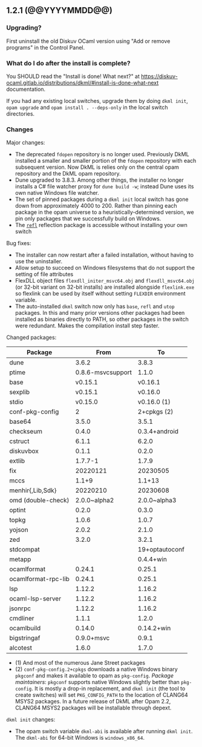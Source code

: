 ## 1.2.1 (@@YYYYMMDD@@)

### Upgrading?

First uninstall the old Diskuv OCaml version using "Add or remove programs" in the Control Panel.

### What do I do after the install is complete?

You SHOULD read the "Install is done! What next?" at <https://diskuv-ocaml.gitlab.io/distributions/dkml/#install-is-done-what-next> documentation.

If you had any existing local switches, upgrade them by doing `dkml init`, `opam upgrade` and `opam install . --deps-only` in the local switch directories.

### Changes

Major changes:

* The deprecated `fdopen` repository is no longer used. Previously DkML
  installed a smaller and smaller portion of the `fdopen` repository with each
  subsequent version. Now DkML is relies only on the central opam repository
  and the DkML opam repository.
* Dune upgraded to 3.8.3. Among other things, the installer no longer installs
  a C# file watcher proxy for `dune build -w`; instead Dune uses its own
  native Windows file watcher.
* The set of pinned packages during a `dkml init` local switch has gone down
  from approximately 4000 to 200. Rather than pinning each package in the
  opam universe to a heuristically-determined version, we pin only packages
  that we successfully build on Windows.
* The [`refl`](https://github.com/thierry-martinez/refl#readme) reflection
  package is accessible without installing your own switch

Bug fixes:

* The installer can now restart after a failed installation, without having
  to use the uninstaller.
* Allow setup to succeed on Windows filesystems that do not support the setting
  of file attributes
* FlexDLL object files `flexdll_initer_msvc64.obj` and `flexdll_msvc64.obj` (or
  32-bit variant on 32-bit installs) are installed alongside `flexlink.exe` so
  flexlink can be used by itself without setting `FLEXDIR` environment
  variable.
* The auto-installed `dkml` switch now only has `base`, `refl` and `utop`
  packages. In this and many prior versions other packages had been installed
  as binaries directly to PATH, so other packages in the switch were redundant.
  Makes the compilation install step faster.

Changed packages:

| Package             | From              | To             |
| ------------------- | ----------------- | -------------- |
| dune                | 3.6.2             | 3.8.3          |
| ptime               | 0.8.6-msvcsupport | 1.1.0          |
| base                | v0.15.1           | v0.16.1        |
| sexplib             | v0.15.1           | v0.16.0        |
| stdio               | v0.15.0           | v0.16.0 (1)    |
| conf-pkg-config     | 2                 | 2+cpkgs (2)    |
| base64              | 3.5.0             | 3.5.1          |
| checkseum           | 0.4.0             | 0.3.4+android  |
| cstruct             | 6.1.1             | 6.2.0          |
| diskuvbox           | 0.1.1             | 0.2.0          |
| extlib              | 1.7.7-1           | 1.7.9          |
| fix                 | 20220121          | 20230505       |
| mccs                | 1.1+9             | 1.1+13         |
| menhir{,Lib,Sdk}    | 20220210          | 20230608       |
| omd (double-check)  | 2.0.0~alpha2      | 2.0.0~alpha3   |
| optint              | 0.2.0             | 0.3.0          |
| topkg               | 1.0.6             | 1.0.7          |
| yojson              | 2.0.2             | 2.1.0          |
| zed                 | 3.2.0             | 3.2.1          |
| stdcompat           |                   | 19+optautoconf |
| metapp              |                   | 0.4.4+win      |
| ocamlformat         | 0.24.1            | 0.25.1         |
| ocamlformat-rpc-lib | 0.24.1            | 0.25.1         |
| lsp                 | 1.12.2            | 1.16.2         |
| ocaml-lsp-server    | 1.12.2            | 1.16.2         |
| jsonrpc             | 1.12.2            | 1.16.2         |
| cmdliner            | 1.1.1             | 1.2.0          |
| ocamlbuild          | 0.14.0            | 0.14.2+win     |
| bigstringaf         | 0.9.0+msvc        | 0.9.1          |
| alcotest            | 1.6.0             | 1.7.0          |

* (1) And most of the numerous Jane Street packages
* (2) `conf-pkg-config.2+cpkgs` downloads a native Windows binary `pkgconf` and
  makes it available to opam as `pkg-config`. *Package maintainers*:
  `pkgconf` supports native Windows slightly better than `pkg-config`. It is
  mostly a drop-in replacement, and `dkml init` (the tool to create switches)
  will set `PKG_CONFIG_PATH` to the location of CLANG64 MSYS2 packages. In a
  future release of DkML after Opam 2.2, CLANG64 MSYS2 packages will be
  installable through depext.

`dkml init` changes:

* The opam switch variable `dkml-abi` is available after running `dkml init`.
  The `dkml-abi` for 64-bit Windows is `windows_x86_64`.
